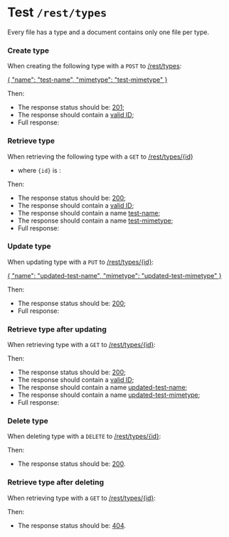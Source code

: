 # Test `/rest/types`

Every file has a type and a document contains only one file per type. 

### Create type
When creating the following type with a `POST` to [/rest/types](- "#createEndpoint"):

[{ "name": "test-name", "mimetype": "test-mimetype" }](- "#newEntity")

[ ](- "#createResult=create(#createEndpoint, #newEntity)")

Then:

 - The response status should be: [201](- "?=#createResult.status");
 - The response should contain a [valid ID](- "?=#createResult.hasId");
 - Full response:
 
[ ](- "ext:embed=#createResult.body")

### Retrieve type
When retrieving the following type with a `GET` to [/rest/types/{id}](- "#getEndpoint") 

 - where `{id}` is [ ](- "c:echo=#createResult.id"):

[ ](- "#retrieveResult=retrieve(#getEndpoint, #createResult.id)")

Then:

 - The response status should be: [200](- "?=#retrieveResult.status");
 - The response should contain a [valid ID](- "?=#retrieveResult.hasId");
 - The response should contain a name [test-name](- "?=#retrieveResult.name");
 - The response should contain a name [test-mimetype](- "?=#retrieveResult.mimetype");
 - Full response:

[ ](- "ext:embed=#retrieveResult.body")

### Update type
When updating type [ ](- "c:echo=#createResult.id") with a `PUT` to [/rest/types/{id}](- "#updateEndpoint"):

[{ "name": "updated-test-name", "mimetype": "updated-test-mimetype" }](- "#updatedEntity")

[ ](- "#updateResult=update(#updateEndpoint, #createResult.id, #updatedEntity)")

Then:

 - The response status should be: [200](- "?=#updateResult.status");
 - Full response:

[ ](- "ext:embed=#updateResult.body")

### Retrieve type after updating
When retrieving type [ ](- "c:echo=#createResult.id") with a `GET` to [/rest/types/{id}](- "#getEndpoint"):

[ ](- "#getAfterUpdateResult=getAfterUpdate(#getEndpoint, #createResult.id)")

Then:

 - The response status should be: [200](- "?=#getAfterUpdateResult.status");
 - The response should contain a [valid ID](- "?=#getAfterUpdateResult.hasId");
 - The response should contain a name [updated-test-name](- "?=#getAfterUpdateResult.name");
 - The response should contain a name [updated-test-mimetype](- "?=#getAfterUpdateResult.mimetype");
 - Full response:

[ ](- "ext:embed=#getAfterUpdateResult.body")

### Delete type
When deleting type [ ](- "c:echo=#createResult.id") with a `DELETE` to [/rest/types/{id}](- "#deleteEndpoint"):

[ ](- "#deleteResult=delete(#deleteEndpoint, #createResult.id)")

Then:

 - The response status should be: [200](- "?=#deleteResult.status").

### Retrieve type after deleting
When retrieving type [ ](- "c:echo=#createResult.id") with a `GET` to [/rest/types/{id}](- "#getEndpoint"):

[ ](- "#retrieveAfterDeleteResult=getAfterDelete(#getEndpoint, #createResult.id)")

Then:

 - The response status should be: [404](- "?=#retrieveAfterDeleteResult.status").

